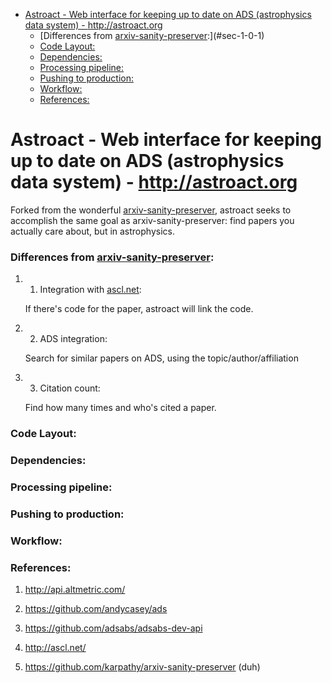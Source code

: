 - [Astroact - Web interface for keeping up to date on ADS (astrophysics data system) - <http://astroact.org>](#sec-1)
    - [Differences from [arxiv-sanity-preserver](https://github.com/karpathy/arxiv-sanity-preserver):](#sec-1-0-1)
    - [Code Layout:](#sec-1-0-2)
    - [Dependencies:](#sec-1-0-3)
    - [Processing pipeline:](#sec-1-0-4)
    - [Pushing to production:](#sec-1-0-5)
    - [Workflow:](#sec-1-0-6)
    - [References:](#sec-1-0-7)

# Astroact - Web interface for keeping up to date on ADS (astrophysics data system) - <http://astroact.org><a id="orgheadline16"></a>

Forked from the wonderful [arxiv-sanity-preserver](https://github.com/karpathy/arxiv-sanity-preserver), astroact seeks to accomplish the same goal as arxiv-sanity-preserver: find papers you actually care about, but in astrophysics. 

### Differences from [arxiv-sanity-preserver](https://github.com/karpathy/arxiv-sanity-preserver):<a id="orgheadline4"></a>

1.  1. Integration with [ascl.net](http://ascl.net/):

    If there's code for the paper, astroact will link the code.

2.  2. ADS integration:

    Search for similar papers on ADS, using the topic/author/affiliation

3.  3. Citation count:

    Find how many times and who's cited a paper.

### Code Layout:<a id="orgheadline5"></a>

### Dependencies:<a id="orgheadline6"></a>

### Processing pipeline:<a id="orgheadline7"></a>

### Pushing to production:<a id="orgheadline8"></a>

### Workflow:<a id="orgheadline9"></a>

### References:<a id="orgheadline15"></a>

1.  <http://api.altmetric.com/>

2.  <https://github.com/andycasey/ads>

3.  <https://github.com/adsabs/adsabs-dev-api>

4.  <http://ascl.net/>

5.  <https://github.com/karpathy/arxiv-sanity-preserver> (duh)
